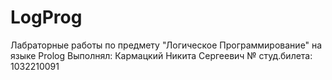# LogProg
Лабраторные работы по предмету "Логическое Программирование" на языке Prolog
Выполнял: Кармацкий Никита Сергеевич
№ студ.билета: 1032210091
